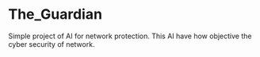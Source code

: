 # The_Guardian
Simple project of AI for network protection. This AI have how objective the cyber security of network.
